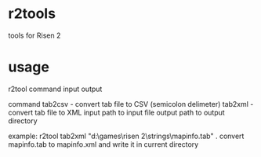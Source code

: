 r2tools
=======

tools for Risen 2

usage
=====

r2tool command input output

command
    tab2csv - convert tab file to CSV (semicolon delimeter)
    tab2xml - convert tab file to XML
input
    path to input file
output
    path to output directory

example:
    r2tool tab2xml "d:\games\risen 2\strings\mapinfo.tab" .
    convert mapinfo.tab to mapinfo.xml and write it in current directory
